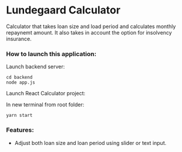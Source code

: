 # Lundegaard Calculator
Calculator that takes loan size and load period and calculates monthly repaynemt amount. It also takes in account the option for insolvency insurance.

### How to launch this application:


Launch backend server:

    cd backend
    node app.js


Launch React Calculator project:

In new terminal from root folder:

    yarn start


### Features:
- Adjust both loan size and loan period using slider or text input.
